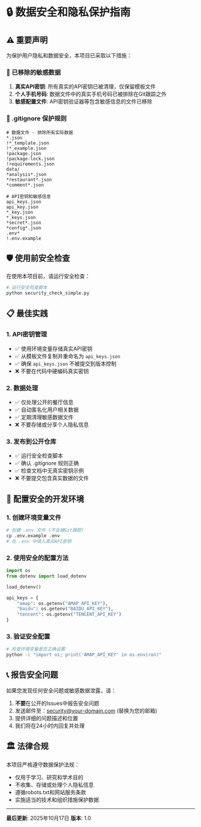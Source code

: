 # 🔒 数据安全和隐私保护指南

## ⚠️ 重要声明

为保护用户隐私和数据安全，本项目已采取以下措施：

### 🚫 已移除的敏感数据

1. **真实API密钥**: 所有真实的API密钥已被清理，仅保留模板文件
2. **个人手机号码**: 数据文件中的真实手机号码已被排除在Git跟踪之外
3. **敏感配置文件**: API密钥验证器等包含敏感信息的文件已移除

### 📁 .gitignore 保护规则

```gitignore
# 数据文件 - 排除所有实际数据
*.json
!*_template.json
!*_example.json
!package.json
!package-lock.json
!requirements.json
data/
*analysis*.json
*restaurant*.json
*comment*.json

# API密钥和敏感信息
api_keys.json
api_key.json
*_key.json
*_keys.json
*secret*.json
*config*.json
.env*
!.env.example
```

## 🛡️ 使用前安全检查

在使用本项目前，请运行安全检查：

```bash
# 运行安全检查脚本
python security_check_simple.py
```

## 📋 最佳实践

### 1. API密钥管理
- ✅ 使用环境变量存储真实API密钥
- ✅ 从模板文件复制并重命名为 `api_keys.json`
- ✅ 确保 `api_keys.json` 不被提交到版本控制
- ❌ 不要在代码中硬编码真实密钥

### 2. 数据处理
- ✅ 仅处理公开的餐厅信息
- ✅ 自动匿名化用户相关数据
- ✅ 定期清理敏感数据文件
- ❌ 不要存储或分享个人隐私信息

### 3. 发布到公开仓库
- ✅ 运行安全检查脚本
- ✅ 确认 .gitignore 规则正确
- ✅ 检查文档中无真实密钥示例
- ❌ 不要提交包含真实数据的文件

## 🔧 配置安全的开发环境

### 1. 创建环境变量文件
```bash
# 创建 .env 文件 (不会被Git跟踪)
cp .env.example .env
# 在 .env 中填入真实API密钥
```

### 2. 使用安全的配置方法
```python
import os
from dotenv import load_dotenv

load_dotenv()

api_keys = {
    "amap": os.getenv("AMAP_API_KEY"),
    "baidu": os.getenv("BAIDU_API_KEY"),
    "tencent": os.getenv("TENCENT_API_KEY")
}
```

### 3. 验证安全配置
```bash
# 检查环境变量是否正确设置
python -c "import os; print('AMAP_API_KEY' in os.environ)"
```

## 📞 报告安全问题

如果您发现任何安全问题或敏感数据泄露，请：

1. **不要**在公开的Issues中报告安全问题
2. 发送邮件至：security@your-domain.com (替换为您的邮箱)
3. 提供详细的问题描述和位置
4. 我们将在24小时内回复并处理

## 🏛️ 法律合规

本项目严格遵守数据保护法规：

- 仅用于学习、研究和学术目的
- 不收集、存储或处理个人隐私信息
- 遵循robots.txt和网站服务条款
- 实施适当的技术和组织措施保护数据

---

**最后更新**: 2025年10月17日
**版本**: 1.0